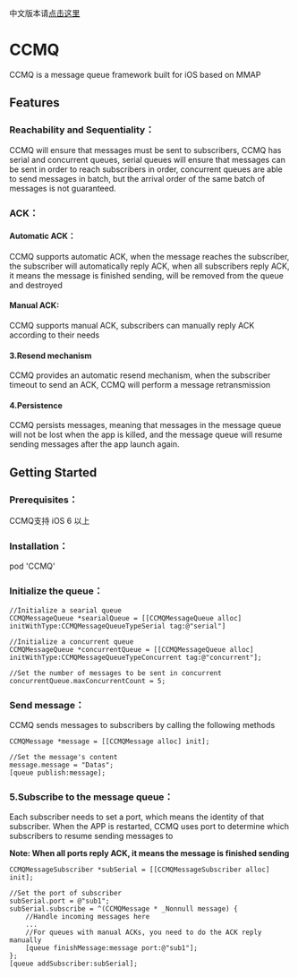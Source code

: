 中文版本请[点击这里](https://github.com/cmwsssss/CCMQ/blob/main/README-CN.md)

# CCMQ
CCMQ is a message queue framework built for iOS based on MMAP

## Features

### Reachability and Sequentiality：
CCMQ will ensure that messages must be sent to subscribers, CCMQ has serial and concurrent queues, serial queues will ensure that messages can be sent in order to reach subscribers in order, concurrent queues are able to send messages in batch, but the arrival order of the same batch of messages is not guaranteed.

### ACK：

#### Automatic ACK：
CCMQ supports automatic ACK, when the message reaches the subscriber, the subscriber will automatically reply ACK, when all subscribers reply ACK, it means the message is finished sending, will be removed from the queue and destroyed

#### Manual ACK:
CCMQ supports manual ACK, subscribers can manually reply ACK according to their needs

#### 3.Resend mechanism
CCMQ provides an automatic resend mechanism, when the subscriber timeout to send an ACK, CCMQ will perform a message retransmission

#### 4.Persistence
CCMQ persists messages, meaning that messages in the message queue will not be lost when the app is killed, and the message queue will resume sending messages after the app launch again.

## Getting Started

### Prerequisites：
CCMQ支持 iOS 6 以上
### Installation：
pod 'CCMQ'
### Initialize the queue：
```
//Initialize a searial queue
CCMQMessageQueue *searialQueue = [[CCMQMessageQueue alloc] initWithType:CCMQMessageQueueTypeSerial tag:@"serial"]

//Initialize a concurrent queue
CCMQMessageQueue *concurrentQueue = [[CCMQMessageQueue alloc] initWithType:CCMQMessageQueueTypeConcurrent tag:@"concurrent"];

//Set the number of messages to be sent in concurrent
concurrentQueue.maxConcurrentCount = 5;
```

### Send message：
CCMQ sends messages to subscribers by calling the following methods
```
CCMQMessage *message = [[CCMQMessage alloc] init];

//Set the message's content
message.message = "Datas";
[queue publish:message];
```

### 5.Subscribe to the message queue：
Each subscriber needs to set a port, which means the identity of that subscriber. When the APP is restarted, CCMQ uses port to determine which subscribers to resume sending messages to

**Note: When all ports reply ACK, it means the message is finished sending**
```
CCMQMessageSubscriber *subSerial = [[CCMQMessageSubscriber alloc] init];

//Set the port of subscriber
subSerial.port = @"sub1";
subSerial.subscribe = ^(CCMQMessage * _Nonnull message) {
    //Handle incoming messages here
    ...
    //For queues with manual ACKs, you need to do the ACK reply manually
    [queue finishMessage:message port:@"sub1"];
};
[queue addSubscriber:subSerial];
```
